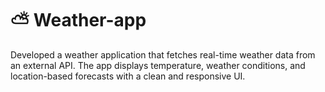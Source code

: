 # ⛅ Weather-app

Developed a weather application that fetches real-time weather data from an external API. The app displays temperature, weather conditions, and location-based forecasts with a clean and responsive UI. 
